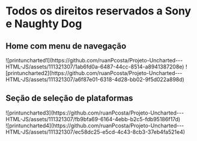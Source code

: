 <h1>Todos os direitos reservados a Sony e Naughty Dog</h1>

<h2>Home com menu de navegação </h2>
![printuncharted1](https://github.com/ruanPcosta/Projeto-Uncharted---HTML-JS/assets/111321307/1ab6fd0a-6487-44cc-8514-a8941387208e)
![printuncharted2](https://github.com/ruanPcosta/Projeto-Uncharted---HTML-JS/assets/111321307/a6f87e01-6318-4d28-bb02-9f5d022a898d)
<br>
<h2>Seção de seleção de plataformas</h2>
![printuncharted3](https://github.com/ruanPcosta/Projeto-Uncharted---HTML-JS/assets/111321307/fb9bfa69-6164-4ebb-b2c5-fdb95186f17d)
<br>
![printuncharted4](https://github.com/ruanPcosta/Projeto-Uncharted---HTML-JS/assets/111321307/ec58dc25-e5cd-4c43-8cb3-37eb4fa521e4)
